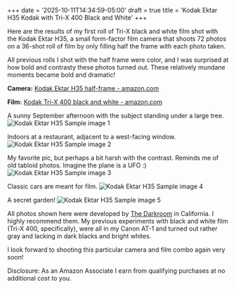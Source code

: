 +++
date = '2025-10-11T14:34:59-05:00'
draft = true
title = 'Kodak Ektar H35 Kodak with Tri-X 400 Black and White'
+++

Here are the results of my first roll of Tri-X black and white film shot with the Kodak Ektar H35, a small form-factor film camera that shoots 72 photos on a 36-shot roll of film by only filling half the frame with each photo taken. 

All previous rolls I shot with the half frame were color, and I was surprised at how bold and contrasty these photos turned out. These relatively mundane moments became bold and dramatic!

**Camera:** [Kodak Ektar H35 half-frame - amazon.com](https://amzn.to/3J01D0e)

**Film:** [Kodak Tri-X 400 black and white - amazon.com](https://amzn.to/436YthY)

A sunny September afternoon with the subject standing under a large tree.
![Kodak Ektar H35 Sample image 1](/img/kodak-ektar-h35-tri-x-black-white-sample1.jpg)

Indoors at a restaurant, adjacent to a west-facing window. 
![Kodak Ektar H35 Sample image 2](/img/kodak-ektar-h35-tri-x-black-white-sample2.jpg)

My favorite pic, but perhaps a bit harsh with the contrast. Reminds me of old tabloid photos. Imagine the plane is a UFO :) 
![Kodak Ektar H35 Sample image 3](/img/kodak-ektar-h35-tri-x-black-white-sample3.jpg)

Classic cars are meant for film.
![Kodak Ektar H35 Sample image 4](/img/kodak-ektar-h35-tri-x-black-white-sample4.jpg)

A secret garden!
![Kodak Ektar H35 Sample image 5](/img/kodak-ektar-h35-tri-x-black-white-sample5.jpg)

All photos shown here were developed by [The Darkroom](thedarkroom.com) in California. I highly recommend them. My previous experiments with black and white film (Tri-X 400, specifically), were all in my Canon AT-1 and turned out rather gray and lacking in dark blacks and bright whites. 

I look forward to shooting this particular camera and film combo again very soon!

Disclosure: As an Amazon Associate I earn from qualifying purchases at no additional cost to you. 